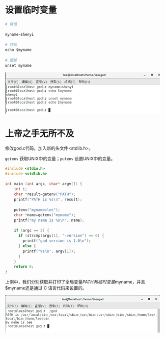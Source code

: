 # 设置临时变量

```py
# 赋值

myname=shenyi

# 打印
echo $myname 

# 删除
unset myname
```

![](/assets/sadfuyciaskdufkcajxcauoyafukchunmei.png)

# 上帝之手无所不及

修改god.c代码。加入新的头文件&lt;stdlib.h&gt;。

`getenv` 获取UNIX中的变量；`putenv` 设置UNIX中的变量。

```c
#include <stdio.h>
#include <stdlib.h>

int main (int argc, char* argv[]) {
    int i;
    char *result=getenv("PATH");
    printf("PATH is %s\n", result);

    putenv("myname=lee");    
    char *name=getenv("myname");
    printf("my name is %s\n", name);
      
    if (argc == 2) {
      if (strcmp(argv[1], "-version") == 0) {
        printf("god version is 1.0\n");
      } else {
        printf("%s\n", argv[1]);
      } 
    } 
    return 0; 
}
```

上例中，我们分别获取并打印了全局变量$PATH和临时变量$myname，并且$myname还是通过 C 语言代码来设置的。

![](/assets/wq4q8we8s7d8a7sd8a7sd8a7s8d7asd87zx8z8z78v78v7.png)

